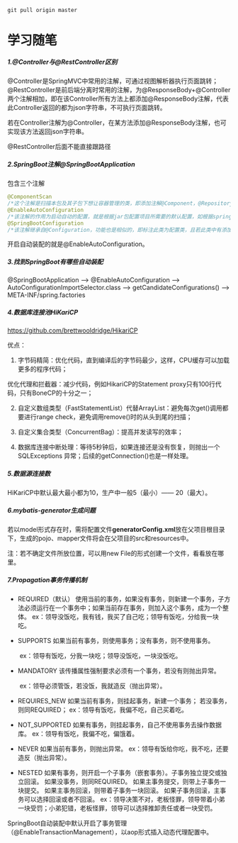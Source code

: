 ```git
git pull origin master
```

# 学习随笔

##### 1.@Controller与@RestController区别

@Controller是SpringMVC中常用的注解，可通过视图解析器执行页面跳转；@RestController是前后端分离时常用的注解，为@ResponseBody+@Controller两个注解相加，即在该Controller所有方法上都添加@ResponseBody注解，代表此Controller返回的都为json字符串，不可执行页面跳转。

若在Controller注解为@Controller，在某方法添加@ResponseBody注解，也可实现该方法返回json字符串。

@RestController后面不能直接跟路径

##### 2.SpringBoot注解@SpringBootApplication

包含三个注解

```java
@ComponentScan
/*这个注解是扫描本包及其子包下想让容器管理的类，即添加注解@Component，@Repository，@Service，@Controller的类，对应以前xml配置文件中的<context:component-scan>*/
@EnableAutoConfiguration
/*该注解的作用为启动自动的配置，就是根据jar包配置项目所需要的默认配置，如根据spring-boot-starter-web，会自动配置web项目所需的默认配置*/
@SpringBootConfiguration
/*该注解继承自@Configuration，功能也是相似的，即标注此类为配置类，且若此类中有添加@Bean的方法，则把返回值作为实例纳入到容器中管理，该实例名字为方法名*/
```

开启自动装配的就是@EnableAutoConfiguration。

##### 3.找到SpringBoot有哪些自动装配

@SpringBootApplication
-->
@EnableAutoConfiguration
-->
AutoConfigurationImportSelector.class
-->
getCandidateConfigurations()
-->
META-INF/spring.factories

##### 4.数据库连接池**HiKariCP**

<https://github.com/brettwooldridge/HikariCP>

优点：

1. 字节码精简：优化代码，直到编译后的字节码最少，这样，CPU缓存可以加载更多的程序代码；

  优化代理和拦截器：减少代码，例如HikariCP的Statement proxy只有100行代码，只有BoneCP的十分之一；

2. 自定义数组类型（FastStatementList）代替ArrayList：避免每次get()调用都要进行range check，避免调用remove()时的从头到尾的扫描；

3. 自定义集合类型（ConcurrentBag）：提高并发读写的效率；

4. 数据库连接中断处理：等待5秒钟后，如果连接还是没有恢复，则抛出一个SQLExceptions 异常；后续的getConnection()也是一样处理。

##### 5.数据源连接数

HiKariCP中默认最大最小都为10，生产中一般5（最小）—— 20（最大）。

##### 6.mybatis-generator生成问题

若以model形式存在时，需将配置文件**generatorConfig.xml**放在父项目根目录下，生成的pojo、mapper文件将会在父项目的src和resources中。

注：若不确定文件所放位置，可以用new File的形式创建一个文件，看看放在哪里。

##### 7.Propagation事务传播机制

- REQUIRED（默认）  使用当前的事务，如果没有事务，则新建一个事务，子方法必须运行在一个事务中；
  ​		  如果当前存在事务，则加入这个事务，成为一个整体。
  ​		  ex：领导没饭吃，我有钱，我买了自己吃；领导有饭吃，分给我一块吃。

- SUPPORTS  如果当前有事务，则使用事务；没有事务，则不使用事务。

  ​			 ex：领导有饭吃，分我一块吃；领导没饭吃，一块没饭吃。

- MANDATORY  该传播属性强制要求必须有一个事务，若没有则抛出异常。

  ​			    ex：领导必须管饭，若没饭，我就造反（抛出异常）。

- REQUIRES_NEW  如果当前有事务，则挂起事务，新建一个事务；
   ​		                 若没事务，则同REQUIRED；
     			           ex：领导有饭吃，我偏不吃，自己买着吃。

- NOT_SUPPORTED  如果有事务，则挂起事务，自己不使用事务去操作数据库。
   		​	   ex：领导有饭吃，我偏不吃，偏饿着。
- NEVER  如果当前有事务，则抛出异常。
   ​	   ex：领导有饭给你吃，我不吃，还要造反（抛出异常）。
- NESTED  如果有事务，则开启一个子事务（嵌套事务）。子事务独立提交或独立回滚。
   		如果没事务，则同REQUIRED。
      		如果主事务提交，则带上子事务一块提交。
      		如果主事务回滚，则带着子事务一块回滚。
      		如果子事务回滚，主事务可以选择回滚或者不回滚。
      		ex：领导决策不对，老板怪罪，领导带着小弟一块受罚；小弟犯错，老板怪罪，领导可以选择推卸责任或者一块受罚。

SpringBoot自动装配中默认开启了事务管理（@EnableTransactionManagement），以aop形式插入动态代理配置中。

